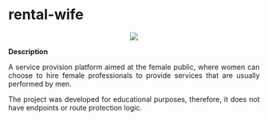 # rental-wife
<p align="center">
   <img src="http://img.shields.io/static/v1?label=STATUS&message=ALREADY%20DEVELOPED&color=RED&style=for-the-badge" #vitrinedev/>
</p>

<div align="justify">
<b>Description</b>

<p>A service provision platform aimed at the female public, where women can choose to hire female professionals to provide services that are usually performed by men.</p>

<p>The project was developed for educational purposes, therefore, it does not have endpoints or route protection logic.</p>

</div>
